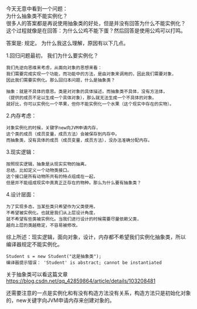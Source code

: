 今天无意中看到一个问题：    
为什么抽象类不能实例化？    
很多人的答案都是再说使用抽象类的好处，但是并没有回答为什么不能实例化？  
这个过程就像是在回答：为什么公鸡不能下蛋？然后回答是使用公鸡可以打鸣。

答案是: 规定。
为什么我这么理解，原因有以下几点。


1.回归问题最初， 我们为什么要实例化？
```
我们先逆向思维来考虑，从面向对象的思想来看：
我们需要完成实现一个功能，而功能中的方法，是由对象来调用的，因此我们需要对象，
因此我们需要实例化。那么回归本问题，什么是抽象类？

抽象：就是不具体的意思。类是对对象的具体描述，而抽象类不具体，没有方法体，
（提供的成员不足以生成一个具体对象），那么就无法生成一个不具体的对象。
就好比，你可以实例化一个苹果，但你不能实例化一个水果（这个现实中存在的实物）。
```

2.内存考虑：
```
对象实例化的时候，关键字new向JVM申请内存，
这个类的成员（成员变量，成员方法）会被保存到内存中。
而抽象类，没有具体的成员（成员变量，成员方法），没办法准确分配内存。
```

3.现实逻辑：
```
按照现实逻辑，抽象是从现实实物的抽离，
总结，比如定义一个动物类接口。
这个接口是所有动物所共有的特点组成在一起，
但是并不能组成现实中真真正正存在的物种。那么为什么要有抽象类？
```

4.设计层面：
```
为了实现多态，当某些类只希望作为父类使用，
不希望被实例化。也就是我们从上层设计角度，
就不希望有些类被实例化。当我们进行设计的时候需要尽量依赖父类，
越向上层的类越稳定，不容易被修改。
```

综上所述：现实逻辑，面向对象，设计，内存都不希望我们实例化抽象类，所以 编译器规定不能实例化。

```
Student s = new Student("这是抽象类");
编译器提示错误： 'Student' is abstract; cannot be instantiated
```

关于抽象类可以看这篇文章<https://blog.csdn.net/qq_42859864/article/details/103208481>

还需要注意的一点是实例化和有没有构造方法没有关系，构造方法只是初始化对象的，new关键字向JVM申请内存来创建对象的。